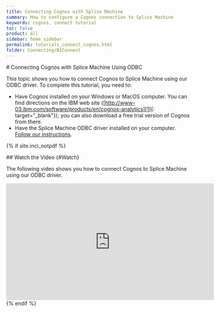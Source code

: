 ```yaml
---
title: Connecting Cognos with Splice Machine
summary: How to configure a Cognos connection to Splice Machine
keywords: cognos, connect tutorial
toc: false
product: all
sidebar: home_sidebar
permalink: tutorials_connect_cognos.html
folder: Connecting/BIConnect
---
```

<section>
<div class="TopicContent" data-swiftype-index="true" markdown="1">
# Connecting Cognos with Splice Machine Using ODBC

This topic shows you how to connect Cognos to Splice Machine using our
ODBC driver. To complete this tutorial, you need to:

* Have Cognos installed on your Windows or MacOS computer. You can find
  directions on the IBM web site
  ([http://www-03.ibm.com/software/products/en/cognos-analytics][1]{:
  target="_blank"}); you can also download a free trial version of
  Cognos from there.
* Have the Splice Machine ODBC driver installed on your computer.
  [Follow our instructions](tutorials_connect_odbcinstall.html).

{% if site.incl_notpdf %}
<div class="videoEnvelope" markdown="1">
## Watch the Video   {#Watch}

The following video shows you how to connect Cognos to Splice Machine
using our ODBC driver.

<div class="centered" markdown="1">
<iframe class="youtube-player_0"
src="https://www.youtube.com/embed/PRzOMyXgAE0?" frameborder="0"
allowfullscreen="1" width="560px" height="315px"></iframe>

</div>
</div>
</div>
{% endif %}
</section>



[1]: http://www-03.ibm.com/software/products/en/cognos-analytics
